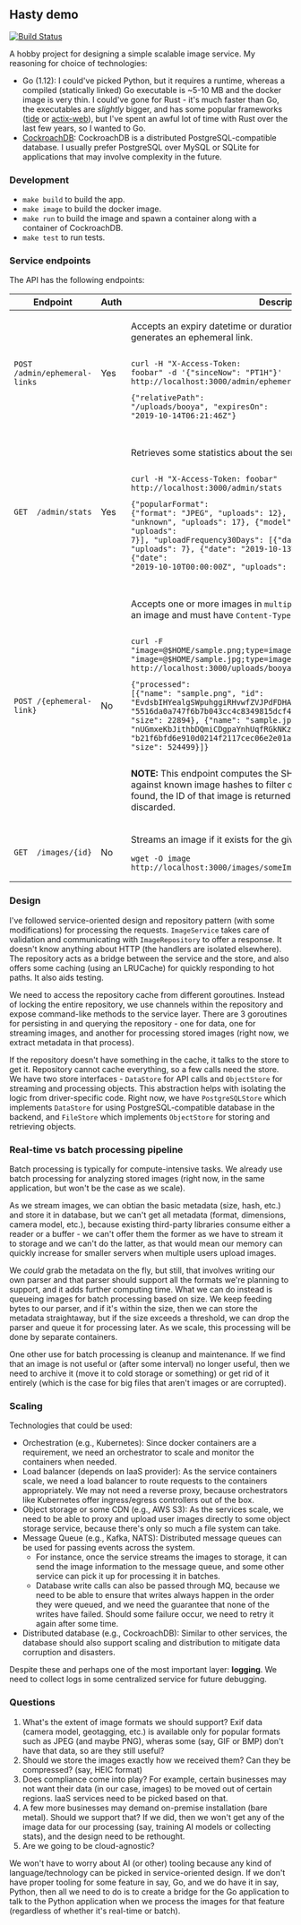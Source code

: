 ## Hasty demo

[![Build Status](https://api.travis-ci.org/wafflespeanut/hasty-demo.svg?branch=master)](https://travis-ci.org/wafflespeanut/hasty-demo)

A hobby project for designing a simple scalable image service. My reasoning for choice of technologies:

- Go (1.12): I could've picked Python, but it requires a runtime, whereas a compiled (statically linked) Go executable is ~5-10 MB and the docker image is very thin. I could've gone for Rust - it's much faster than Go, the executables are *slightly* bigger, and has some popular frameworks ([tide](https://github.com/rustasync/tide/) or [actix-web](https://github.com/actix/actix-web)), but I've spent an awful lot of time with Rust over the last few years, so I wanted to Go.
- [CockroachDB](https://www.cockroachlabs.com/): CockroachDB is a distributed PostgreSQL-compatible database. I usually prefer PostgreSQL over MySQL or SQLite for applications that may involve complexity in the future.

### Development

 - `make build` to build the app.
 - `make image` to build the docker image.
 - `make run` to build the image and spawn a container along with a container of CockroachDB.
 - `make test` to run tests.

### Service endpoints

The API has the following endpoints:

Endpoint | Auth | Description
-------- | ---- | -----------
`POST /admin/ephemeral-links` | Yes | <p>Accepts an expiry datetime or duration in ISO 8601 format and generates an ephemeral link.</p> <pre><p><code>curl -H "X-Access-Token: foobar" -d '{"sinceNow": "PT1H"}' http://localhost:3000/admin/ephemeral-links</code></p><p><code>{"relativePath": "/uploads/booya", "expiresOn": "2019-10-14T06:21:46Z"}</code></p></pre>
`GET  /admin/stats` | Yes | <p>Retrieves some statistics about the service.</p> <pre><p><code>curl -H "X-Access-Token: foobar" http://localhost:3000/admin/stats</code></p><p><code>{"popularFormat": {"format": "JPEG", "uploads": 12}, "top10CameraModels": [{"model": "unknown", "uploads": 17}, {"model": "\\"iPhone 8 Plus\\"", "uploads": 7}], "uploadFrequency30Days": [{"date": "2019-10-14T00:00:00Z", "uploads": 7}, {"date": "2019-10-13T00:00:00Z", "uploads": 10}, {"date": "2019-10-10T00:00:00Z", "uploads": 7}]}</code></p></pre>
`POST /{ephemeral-link}` | No | <p>Accepts one or more images in `multipart/form-data`. Each part contains an image and must have `Content-Type` header set to `image/*`.</p> <pre><p><code>curl -F "image=@$HOME/sample.png;type=image/png" -F "image=@$HOME/sample.jpg;type=image/jpeg" http://localhost:3000/uploads/booya</code></p><p><code>{"processed": [{"name": "sample.png", "id": "EvdsbIHYealgSWpuhggiRHvwfZVJPdFDHAiWjzoWmPMhTMKO", "hash": "5516da0a747f6b7b043cc4c8349815dcf462d748a2f5d1fa35c06637bef075ef", "size": 22894}, {"name": "sample.jpg", "id": "nUGmxeKbJithbDQmiCDgpaYnhUqfRGkNKzdNztuhhOxTBCvN", "hash": "b21f6bfd6e910d0214f2117cec06e2e01a5f7e47e7ef2b349a6de306edf2e9fc", "size": 524499}]}</code></p></pre><p>**NOTE:** This endpoint computes the SHA-256 hash of each image against known image hashes to filter duplicates. Should a duplicate be found, the ID of that image is returned and the uploaded image is discarded.</p>
`GET  /images/{id}` | No | <p>Streams an image if it exists for the given ID.</p> <pre><code>wget -O image http://localhost:3000/images/someImageId</code></pre>

### Design

I've followed service-oriented design and repository pattern (with some modifications) for processing the requests. `ImageService` takes care of validation and communicating with `ImageRepository` to offer a response. It doesn't know anything about HTTP (the handlers are isolated elsewhere). The repository acts as a bridge between the service and the store, and also offers some caching (using an LRUCache) for quickly responding to hot paths. It also aids testing.

We need to access the repository cache from different goroutines. Instead of locking the entire repository, we use channels within the repository and expose command-like methods to the service layer. There are 3 goroutines for persisting in and querying the repository - one for data, one for streaming images, and another for processing stored images (right now, we extract metadata in that process).

If the repository doesn't have something in the cache, it talks to the store to get it. Repository cannot cache everything, so a few calls need the store. We have two store interfaces - `DataStore` for API calls and `ObjectStore` for streaming and processing objects. This abstraction helps with isolating the logic from driver-specific code. Right now, we have `PostgreSQLStore` which implements `DataStore` for using PostgreSQL-compatible database in the backend, and `FileStore` which implements `ObjectStore` for storing and retrieving objects.

### Real-time vs batch processing pipeline

Batch processing is typically for compute-intensive tasks. We already use batch processing for analyzing stored images (right now, in the same application, but won't be the case as we scale).

As we stream images, we can obtian the basic metadata (size, hash, etc.) and store it in database, but we can't get all metadata (format, dimensions, camera model, etc.), because existing third-party libraries consume either a reader or a buffer - we can't offer them the former as we have to stream it to storage and we can't do the latter, as that would mean our memory can quickly increase for smaller servers when multiple users upload images.

We *could* grab the metadata on the fly, but still, that involves writing our own parser and that parser should support all the formats we're planning to support, and it adds further computing time. What we can do instead is queueing images for batch processing based on size. We keep feeding bytes to our parser, and if it's within the size, then we can store the metadata straightaway, but if the size exceeds a threshold, we can drop the parser and queue it for processing later. As we scale, this processing will be done by separate containers.

One other use for batch processing is cleanup and maintenance. If we find that an image is not useful or (after some interval) no longer useful, then we need to archive it (move it to cold storage or something) or get rid of it entirely (which is the case for big files that aren't images or are corrupted).

### Scaling

Technologies that could be used:

- Orchestration (e.g., Kubernetes): Since docker containers are a requirement, we need an orchestrator to scale and monitor the containers when needed.
- Load balancer (depends on IaaS provider): As the service containers scale, we need a load balancer to route requests to the containers appropriately. We may not need a reverse proxy, because orchestrators like Kubernetes offer ingress/egress controllers out of the box.
- Object storage or some CDN (e.g., AWS S3): As the services scale, we need to be able to proxy and upload user images directly to some object storage service, because there's only so much a file system can take.
- Message Queue (e.g., Kafka, NATS): Distributed message queues can be used for passing events across the system.
  - For instance, once the service streams the images to storage, it can send the image information to the message queue, and some other service can pick it up for processing it in batches.
  - Database write calls can also be passed through MQ, because we need to be able to ensure that writes always happen in the order they were queued, and we need the guarantee that none of the writes have failed. Should some failure occur, we need to retry it again after some time.
- Distributed database (e.g., CockroachDB): Similar to other services, the database should also support scaling and distribution to mitigate data corruption and disasters.

Despite these and perhaps one of the most important layer: **logging**. We need to collect logs in some centralized service for future debugging.

### Questions

1. What's the extent of image formats we should support? Exif data (camera model, geotagging, etc.) is available only for popular formats such as JPEG (and maybe PNG), wheras some (say, GIF or BMP) don't have that data, so are they still useful?
2. Should we store the images exactly how we received them? Can they be compressed? (say, HEIC format)
3. Does compliance come into play? For example, certain businesses may not want their data (in our case, images) to be moved out of certain regions. IaaS services need to be picked based on that.
4. A few more businesses may demand on-premise installation (bare metal). Should we support that? If we did, then we won't get any of the image data for our processing (say, training AI models or collecting stats), and the design need to be rethought.
5. Are we going to be cloud-agnostic?

We won't have to worry about AI (or other) tooling because any kind of language/technology can be picked in service-oriented design. If we don't have proper tooling for some feature in say, Go, and we do have it in say, Python, then all we need to do is to create a bridge for the Go application to talk to the Python application when we process the images for that feature (regardless of whether it's real-time or batch).
